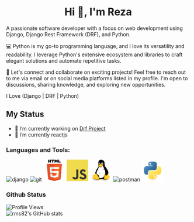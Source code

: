 <h1 align="center">Hi 👋, I'm Reza</h1>

<!--
**rms82/rms82** is a ✨ _special_ ✨ repository because its `README.md` (this file) appears on your GitHub profile.

Here are some ideas to get you started:

- 🔭 I’m currently working on ...
- 🌱 I’m currently learning ...
- 👯 I’m looking to collaborate on ...
- 🤔 I’m looking for help with ...
- 💬 Ask me about ...
- 📫 How to reach me: ...
- 😄 Pronouns: ...
- ⚡ Fun fact: ...
-->


 A passionate software developer with a focus on web development using Django, Django Rest Framework (DRF), and Python.


💻 Python is my go-to programming language, and I love its versatility and readability. I leverage Python's extensive ecosystem and libraries to craft elegant solutions and automate repetitive tasks.

🤝 Let's connect and collaborate on exciting projects! Feel free to reach out to me via email or on social media platforms listed in my profile. I'm open to discussions, sharing knowledge, and exploring new opportunities.

I Love (Django | DRF | Python)

## My Status
- 🔭 I’m currently working on [Drf Project](https://github.com/rms82/drf_shop)
- 🌱 I’m currently reactjs

### Languages and Tools:
<p align="left">
<img src="https://user-images.githubusercontent.com/29748439/177030588-a1916efd-384b-439a-9b30-24dd24dd48b6.png" alt="django" width="80" height="60"/> 

<img src="https://www.vectorlogo.zone/logos/git-scm/git-scm-icon.svg" alt="git" width="60" height="60"/>
<img src="https://raw.githubusercontent.com/devicons/devicon/master/icons/html5/html5-original-wordmark.svg" alt="html5" width="60" height="60"/>
<img src="https://raw.githubusercontent.com/devicons/devicon/master/icons/javascript/javascript-original.svg" alt="javascript" width="60" height="60"/>
<img src="https://raw.githubusercontent.com/devicons/devicon/master/icons/linux/linux-original.svg" alt="linux" width="60" height="60"/>
<img src="https://www.vectorlogo.zone/logos/getpostman/getpostman-icon.svg" alt="postman" width="60" height="60"/>
<img src="https://raw.githubusercontent.com/devicons/devicon/master/icons/python/python-original.svg" alt="python" width="60" height="60"/>
</p>

### Github Status
![Profile Views](https://komarev.com/ghpvc/?username=rms82&color=blue)
<br>
![rms82's GitHub stats](https://github-readme-stats.vercel.app/api?username=rms82&show_icons=true&theme=tokyonight)




